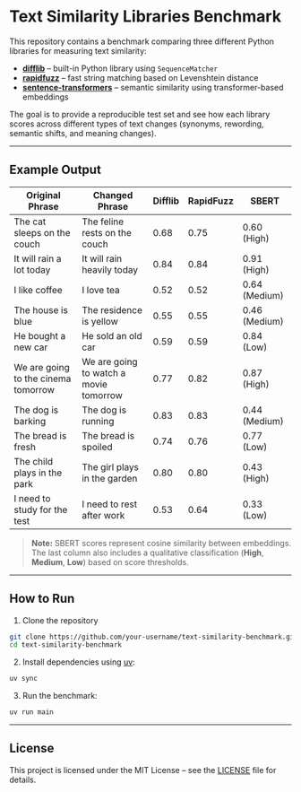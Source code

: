 # Text Similarity Libraries Benchmark

This repository contains a benchmark comparing three different Python libraries for measuring text similarity:

- **[difflib](https://docs.python.org/3/library/difflib.html)** – built-in Python library using `SequenceMatcher`
- **[rapidfuzz](https://github.com/maxbachmann/rapidfuzz)** – fast string matching based on Levenshtein distance
- **[sentence-transformers](https://www.sbert.net/)** – semantic similarity using transformer-based embeddings

The goal is to provide a reproducible test set and see how each library scores across different types of text changes (synonyms, rewording, semantic shifts, and meaning changes).

---

## Example Output

| Original Phrase                     | Changed Phrase                         | Difflib | RapidFuzz | SBERT         |
| ----------------------------------- | -------------------------------------- | ------- | --------- | ------------- |
| The cat sleeps on the couch         | The feline rests on the couch          | 0.68    | 0.75      | 0.60 (High)   |
| It will rain a lot today            | It will rain heavily today             | 0.84    | 0.84      | 0.91 (High)   |
| I like coffee                       | I love tea                             | 0.52    | 0.52      | 0.64 (Medium) |
| The house is blue                   | The residence is yellow                | 0.55    | 0.55      | 0.46 (Medium) |
| He bought a new car                 | He sold an old car                     | 0.59    | 0.59      | 0.84 (Low)    |
| We are going to the cinema tomorrow | We are going to watch a movie tomorrow | 0.77    | 0.82      | 0.87 (High)   |
| The dog is barking                  | The dog is running                     | 0.83    | 0.83      | 0.44 (Medium) |
| The bread is fresh                  | The bread is spoiled                   | 0.74    | 0.76      | 0.77 (Low)    |
| The child plays in the park         | The girl plays in the garden           | 0.80    | 0.80      | 0.43 (High)   |
| I need to study for the test        | I need to rest after work              | 0.53    | 0.64      | 0.33 (Low)    |

> **Note:** SBERT scores represent cosine similarity between embeddings. The last column also includes a qualitative classification (**High**, **Medium**, **Low**) based on score thresholds.

---

## How to Run

1. Clone the repository

```bash
git clone https://github.com/your-username/text-similarity-benchmark.git
cd text-similarity-benchmark
```

2. Install dependencies using [uv](https://github.com/astral-sh/uv):

```bash
uv sync
```

3. Run the benchmark:

```bash
uv run main
```

---

## License

This project is licensed under the MIT License – see the [LICENSE](LICENSE) file for details.
